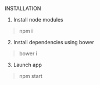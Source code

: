INSTALLATION

1. Install node modules
> npm i

2. Install dependencies using bower
> bower i

3. Launch app
> npm start
